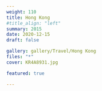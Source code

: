 ```yaml
---
weight: 110
title: Hong Kong
#title_align: "left"
summary: 2015 
date: 2020-12-15
draft: false

gallery: gallery/Travel/Hong Kong
files: "*"
cover: KR4A8931.jpg

featured: true

---
```

